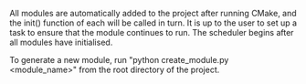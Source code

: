 All modules are automatically added to the project after running CMake, and the init() function of each will be called in turn.
It is up to the user to set up a task to ensure that the module continues to run. The scheduler begins after all modules have initialised.

To generate a new module, run "python create_module.py <module_name>" from the root directory of the project.
